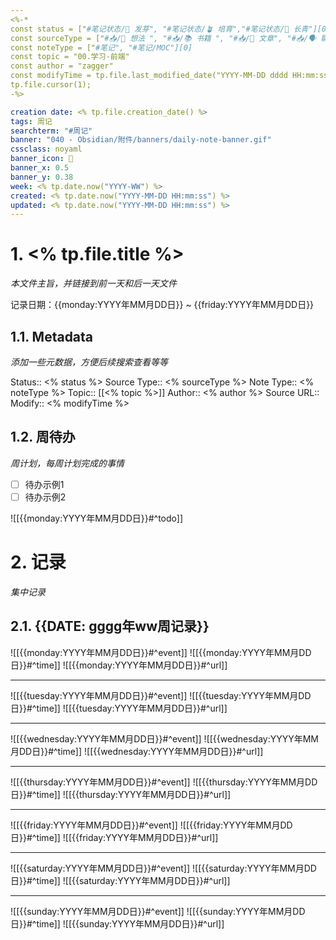 ```yaml
---
<%-*
const status = ["#笔记状态/🌱 发芽", "#笔记状态/🪴 培育","#笔记状态/🌲 长青"][0]
const sourceType = ["#📥/💭 想法 ", "#📥/📚 书籍 ", "#📥/📰️ 文章", "#📥/🗣️ 聊天 ", " #📥/💻 教学", "#📥/▶️ 视频", "#📥/🎧️ 播客"][0]
const noteType = ["#笔记", "#笔记/MOC"][0]
const topic = "00.学习-前端"
const author = "zagger"
const modifyTime = tp.file.last_modified_date("YYYY-MM-DD dddd HH:mm:ss")
tp.file.cursor(1);
-%>

creation date: <% tp.file.creation_date() %>
tags: 周记
searchterm: "#周记"
banner: "040 - Obsidian/附件/banners/daily-note-banner.gif"
cssclass: noyaml
banner_icon: 💌
banner_x: 0.5
banner_y: 0.38
week: <% tp.date.now("YYYY-WW") %>
created: <% tp.date.now("YYYY-MM-DD HH:mm:ss") %>
updated: <% tp.date.now("YYYY-MM-DD HH:mm:ss") %>
---
```


# 1. <% tp.file.title %>

_本文件主旨，并链接到前一天和后一天文件_

记录日期：{{monday:YYYY年MM月DD日}} ~ {{friday:YYYY年MM月DD日}}

## 1.1. Metadata

_添加一些元数据，方便后续搜索查看等等_

Status:: <% status %>
Source Type:: <% sourceType %>
Note Type:: <% noteType %>
Topic:: [[<% topic %>]]
Author:: <% author %>
Source URL::
Modify:: <% modifyTime %>

## 1.2. 周待办

_周计划，每周计划完成的事情_

- [ ] 待办示例1
- [ ] 待办示例2

![[{{monday:YYYY年MM月DD日}}#^todo]] 

# 2. 记录

_集中记录_

## 2.1. {{DATE: gggg年ww周记录}}
![[{{monday:YYYY年MM月DD日}}#^event]] 
![[{{monday:YYYY年MM月DD日}}#^time]] 
![[{{monday:YYYY年MM月DD日}}#^url]] 

---

![[{{tuesday:YYYY年MM月DD日}}#^event]] 
![[{{tuesday:YYYY年MM月DD日}}#^time]] 
![[{{tuesday:YYYY年MM月DD日}}#^url]] 

---

![[{{wednesday:YYYY年MM月DD日}}#^event]] 
![[{{wednesday:YYYY年MM月DD日}}#^time]] 
![[{{wednesday:YYYY年MM月DD日}}#^url]] 

---

![[{{thursday:YYYY年MM月DD日}}#^event]] 
![[{{thursday:YYYY年MM月DD日}}#^time]] 
![[{{thursday:YYYY年MM月DD日}}#^url]] 

---

![[{{friday:YYYY年MM月DD日}}#^event]] 
![[{{friday:YYYY年MM月DD日}}#^time]] 
![[{{friday:YYYY年MM月DD日}}#^url]] 

---

![[{{saturday:YYYY年MM月DD日}}#^event]] 
![[{{saturday:YYYY年MM月DD日}}#^time]] 
![[{{saturday:YYYY年MM月DD日}}#^url]] 

---

![[{{sunday:YYYY年MM月DD日}}#^event]] 
![[{{sunday:YYYY年MM月DD日}}#^time]] 
![[{{sunday:YYYY年MM月DD日}}#^url]] 

